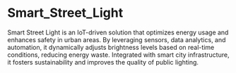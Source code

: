 # Smart_Street_Light

Smart Street Light is an IoT-driven solution that optimizes energy usage and enhances safety in urban areas. By leveraging sensors, data analytics, and automation, it dynamically adjusts brightness levels based on real-time conditions, reducing energy waste. Integrated with smart city infrastructure, it fosters sustainability and improves the quality of public lighting.
